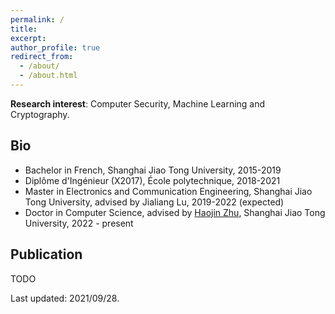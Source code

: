 ```yaml
---
permalink: /
title: 
excerpt: 
author_profile: true
redirect_from: 
  - /about/
  - /about.html
---
```


**Research interest**: Computer Security, Machine Learning and Cryptography.

Bio
------
* Bachelor in French, Shanghai Jiao Tong University, 2015-2019
* Diplôme d'Ingénieur (X2017), École polytechnique, 2018-2021
* Master in Electronics and Communication Engineering, Shanghai Jiao Tong University, advised by Jialiang Lu, 2019-2022 (expected)
* Doctor in Computer Science, advised by [Haojin Zhu](https://nsec.sjtu.edu.cn/~hjzhu/), Shanghai Jiao Tong University, 2022 - present


Publication
------
TODO

Last updated: 2021/09/28.